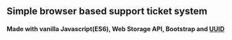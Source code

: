## Simple browser based support ticket system
#### Made with vanilla Javascript(ES6), Web Storage API, Bootstrap and [UUID](https://www.npmjs.com/package/uuid)